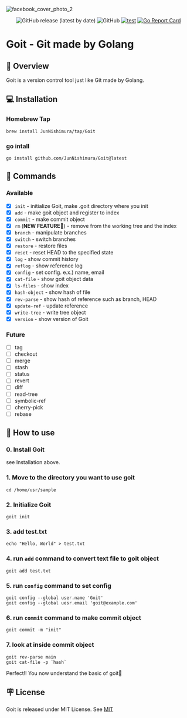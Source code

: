 ![facebook_cover_photo_2](https://github.com/JunNishimura/Goit/assets/28744711/919d78ca-52bf-481d-883e-b17cf0b9ea69)

<p align='center'>
  <img alt="GitHub release (latest by date)" src="https://img.shields.io/github/v/release/JunNishimura/Goit">
  <img alt="GitHub" src="https://img.shields.io/github/license/JunNishimura/Goit">
  <a href="https://github.com/JunNishimura/Goit/actions/workflows/test.yml"><img src="https://github.com/JunNishimura/Goit/actions/workflows/test.yml/badge.svg" alt="test"></a>
  <a href="https://goreportcard.com/report/github.com/JunNishimura/Goit"><img src="https://goreportcard.com/badge/github.com/JunNishimura/Goit" alt="Go Report Card"></a>
</p>

# Goit - Git made by Golang

## 📖 Overview
Goit is a version control tool just like Git made by Golang.

## 💻 Installation
### Homebrew Tap
```
brew install JunNishimura/tap/Goit
```

### go intall
```
go install github.com/JunNishimura/Goit@latest
```

## 🔨 Commands
### Available
- [x] `init` - initialize Goit, make .goit directory where you init
- [x] `add` - make goit object and register to index
- [x] `commit` - make commit object
- [x] `rm` (**NEW FEATURE🎉**) - remove from the working tree and the index
- [x] `branch` - manipulate branches
- [x] `switch` - switch branches
- [x] `restore` - restore files
- [x] `reset` - reset HEAD to the specified state
- [x] `log` - show commit history
- [x] `reflog` - show reference log
- [x] `config` - set config. e.x.) name, email
- [x] `cat-file` - show goit object data
- [x] `ls-files` - show index
- [x] `hash-object` - show hash of file
- [x] `rev-parse` - show hash of reference such as branch, HEAD
- [x] `update-ref` - update reference
- [x] `write-tree` - write tree object
- [x] `version` - show version of Goit

### Future
- [ ] tag
- [ ] checkout
- [ ] merge
- [ ] stash
- [ ] status
- [ ] revert
- [ ] diff
- [ ] read-tree
- [ ] symbolic-ref
- [ ] cherry-pick
- [ ] rebase

## 👀 How to use
### 0. Install Goit
see Installation above.

### 1. Move to the directory you want to use goit
```
cd /home/usr/sample 
```

### 2. Initialize Goit
```
goit init
```

### 3. add test.txt
```
echo "Hello, World" > test.txt
```

### 4. run `add` command to convert text file to goit object
```
goit add test.txt
```

### 5. run `config` command to set config
```
goit config --global user.name 'Goit'
goit config --global uesr.email 'goit@example.com'
```

### 6. run `commit` command to make commit object
```
goit commit -m "init"
```

### 7. look at inside commit object
```
goit rev-parse main
goit cat-file -p `hash`
```

Perfect!! You now understand the basic of goit🎉


## 🪧 License
Goit is released under MIT License. See [MIT](https://raw.githubusercontent.com/JunNishimura/Goit/main/LICENSE)
